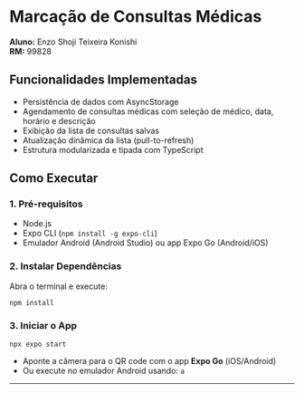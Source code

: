 # Marcação de Consultas Médicas

**Aluno:** Enzo Shoji Teixeira Konishi  
**RM:** 99828

## Funcionalidades Implementadas
- Persistência de dados com AsyncStorage
- Agendamento de consultas médicas com seleção de médico, data, horário e descrição
- Exibição da lista de consultas salvas
- Atualização dinâmica da lista (pull-to-refresh)
- Estrutura modularizada e tipada com TypeScript

## Como Executar

### 1. Pré-requisitos
- Node.js
- Expo CLI (`npm install -g expo-cli`)
- Emulador Android (Android Studio) ou app Expo Go (Android/iOS)

### 2. Instalar Dependências
Abra o terminal e execute:
```
npm install
```

### 3. Iniciar o App
```
npx expo start
```

- Aponte a câmera para o QR code com o app **Expo Go** (iOS/Android)
- Ou execute no emulador Android usando: `a`

---
